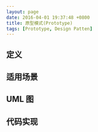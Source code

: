 ```yaml
---
layout: page
date: 2016-04-01 19:37:48 +0800 
title: 原型模式(Prototype)
tags: [Prototype, Design Patten]
---
```


## 定义

## 适用场景

## UML 图

## 代码实现
